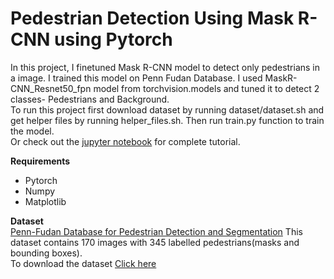 # Pedestrian Detection Using Mask R-CNN using Pytorch

In this project, I finetuned Mask R-CNN model to detect only pedestrians in a image. I trained this model on Penn Fudan Database. I used MaskR-CNN_Resnet50_fpn model from torchvision.models and tuned it to detect 2 classes- Pedestrians and Background.<br/>
To run this project first download dataset by running dataset/dataset.sh and get helper files by running helper_files.sh. Then run train.py function to train the model.<br/>
Or check out the [jupyter notebook](https://github.com/avigupta2612/Object_Detection/blob/master/Pedestrian%20Detection/Pedestrian_Detection_MaskRCNN.ipynb) for complete tutorial.

__Requirements__
- Pytorch
- Numpy
- Matplotlib

__Dataset__<br/>
[Penn-Fudan Database for Pedestrian Detection and Segmentation](https://www.cis.upenn.edu/~jshi/ped_html/)
This dataset contains 170 images with 345 labelled pedestrians(masks and bounding boxes).<br/>
To download the dataset [Click here](https://www.cis.upenn.edu/~jshi/ped_html/PennFudanPed.zip) 